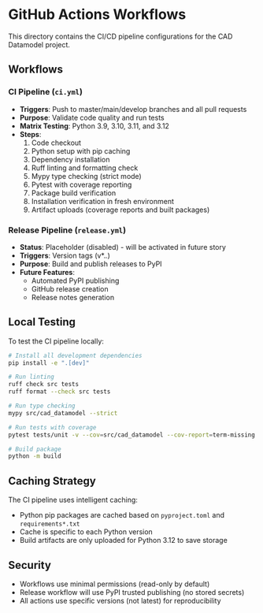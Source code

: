 # GitHub Actions Workflows

This directory contains the CI/CD pipeline configurations for the CAD Datamodel project.

## Workflows

### CI Pipeline (`ci.yml`)
- **Triggers**: Push to master/main/develop branches and all pull requests
- **Purpose**: Validate code quality and run tests
- **Matrix Testing**: Python 3.9, 3.10, 3.11, and 3.12
- **Steps**:
  1. Code checkout
  2. Python setup with pip caching
  3. Dependency installation
  4. Ruff linting and formatting check
  5. Mypy type checking (strict mode)
  6. Pytest with coverage reporting
  7. Package build verification
  8. Installation verification in fresh environment
  9. Artifact uploads (coverage reports and built packages)

### Release Pipeline (`release.yml`)
- **Status**: Placeholder (disabled) - will be activated in future story
- **Triggers**: Version tags (v*.*.*)
- **Purpose**: Build and publish releases to PyPI
- **Future Features**:
  - Automated PyPI publishing
  - GitHub release creation
  - Release notes generation

## Local Testing

To test the CI pipeline locally:

```bash
# Install all development dependencies
pip install -e ".[dev]"

# Run linting
ruff check src tests
ruff format --check src tests

# Run type checking
mypy src/cad_datamodel --strict

# Run tests with coverage
pytest tests/unit -v --cov=src/cad_datamodel --cov-report=term-missing

# Build package
python -m build
```

## Caching Strategy

The CI pipeline uses intelligent caching:
- Python pip packages are cached based on `pyproject.toml` and `requirements*.txt`
- Cache is specific to each Python version
- Build artifacts are only uploaded for Python 3.12 to save storage

## Security

- Workflows use minimal permissions (read-only by default)
- Release workflow will use PyPI trusted publishing (no stored secrets)
- All actions use specific versions (not latest) for reproducibility